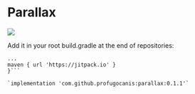 # Parallax

[![](https://jitpack.io/v/profugocanis/parallax.svg)](https://jitpack.io/#profugocanis/parallax)

Add it in your root build.gradle at the end of repositories:

```repositories {
...
maven { url 'https://jitpack.io' }
}```

`implementation 'com.github.profugocanis:parallax:0.1.1'`
